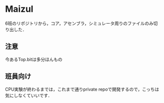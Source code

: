 # Maizul
6班のリポジトリから，コア，アセンブラ，シミュレータ周りのファイルのみ切り出した．

## 注意
今あるTop.bitは多分ほんもの

## 班員向け
CPU実験が終わるまでは，これまで通りprivate repoで開発するので，こっちは気にしなくていいです．
